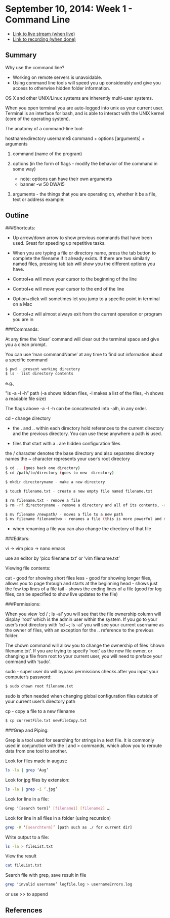 # September 10, 2014: Week 1 - Command Line

* [Link to live stream (when live)]()
* [Link to recording (when done)]()

## Summary
Why use the command line?

- Working on remote servers is unavoidable.
- Using command line tools will speed you up considerably and give you access to otherwise hidden folder information.

OS X and other UNIX/Linux systems are inherently multi-user systems.

When you open terminal you are auto-logged into unix as your current user. Terminal is an interface for bash, and is able to interact with the UNIX kernel (core of the operating system).

The anatomy of a command-line tool:

hostname:directory username$  command + options [arguments] + arguments

1) command (name of the program) 

2) options (in the form of flags - modify the behavior of the command in some way)
    - note: options can have their own arguments
    - banner -w 50 DWA15

3) arguments - the things that you are operating on, whether it be a file, text or address
example: 

## Outline
###Shortcuts:

- Up arrow/down arrow to show previous commands that have been used. Great for speeding up repetitive tasks.

- When you are typing a file or directory name, press the tab button to complete the filename if it already exists. If there are two similarly named files, pressing tab tab will show you the different options you have.

- Control+a will move your cursor to the beginning of the line
- Control+e will move your cursor to the end of the line
- Option+click will sometimes let you jump to a specific point in terminal on a Mac
- Control+z will almost always exit from the current operation or program you are in

###Commands:

At any time the ‘clear’ command will clear out the terminal space and give you a clean prompt.

You can use ‘man commandName’ at any time to find out information about a specific command

```bash
$ pwd - present working directory
$ ls - list directory contents
```

e.g.,

"ls -a -l -h” path  (-a shows hidden files, -l makes a list of the files, -h shows a readable file size)

The flags above -a -l -h can be concatenated into -alh, in any order.

cd - change directory

- the . and .. within each directory hold references to the current directory and the previous directory. You can use these anywhere a path is used.

- files that start with a . are hidden configuration files

the / character denotes the base directory and also separates directory names
the ~ character represents your user’s root directory
```bash
$ cd .. (goes back one directory)
$ cd /path/to/directory (goes to new  directory)
```
```bash
$ mkdir directoryname - make a new directory
```
```bash
$ touch filename.txt - create a new empty file named filename.txt
```
```bash
$ rm filename.txt - remove a file
$ rm -rf directoryname - remove a directory and all of its contents, -r for recursive and -f for force
```
```bash
$ mv filename /newpath/ - moves a file to a new path
$ mv filename filenametwo - renames a file (this is more powerful and more consistent than rename)
```
- when renaming a file you can also change the directory of that file

###Editors:

vi -> vim
pico -> nano
emacs

use an editor by ‘pico filename.txt’ or ‘vim filename.txt’

Viewing file contents:

cat - good for showing short files
less - good for showing longer files, allows you to page through and starts at the beginning
head - shows just the few top lines of a file
tail - shows the ending lines of a file (good for log files, can be specified to show live updates to the file)

###Permissions:

When you view ‘cd / ; ls -al’ you will see that the file ownership column will display ‘root’ which is the admin user within the system. If you go to your user’s root directory with ‘cd ~; ls -al’ you will see your current username as the owner of files, with an exception for the .. reference to the previous folder. 

The chown command will allow you to change the ownership of files ‘chown filename.txt’. If you are trying to specify ‘root’ as the new file owner, or changing a file from root to your current user, you will need to preface your command with ‘sudo’.

sudo - super user do will bypass permissions checks after you input your computer’s password:
```bash
$ sudo chown root filename.txt 
```
sudo is often needed when changing global configuration files outside of your current user’s directory path

cp - copy a file to a new filename
```bash
$ cp currentFile.txt newFileCopy.txt
```
###Grep and Piping:

Grep is a tool used for searching for strings in a text file. It is commonly used in conjunction with the | and > commands, which allow you to reroute data from one tool to another.

Look for files made in august:
```bash
ls -la | grep ‘Aug’
```
Look for jpg files by extension:
```bash
ls -la | grep -i ‘.jpg’
```
Look for line in a file:
```bash
Grep ‘[search term]’ [filename1] [filename2] …
```
Look for line in all files in a folder (using recursion)
```bash
grep -R ‘[searchterm]’ [path such as ./ for current dir]
```
Write output to a file:
```bash
ls -la > fileList.txt
```
View the result
```bash
cat fileList.txt
```
Search file with grep, save result in file
```bash
grep ‘invalid username’ logfile.log > usernameErrors.log
```
or use >> to append


## References
